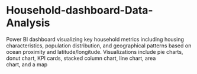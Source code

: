 # Household-dashboard-Data-Analysis
Power BI dashboard visualizing key household metrics including housing characteristics, population distribution, and geographical patterns based on ocean proximity and latitude/longitude. Visualizations include pie charts, donut chart, KPI cards, stacked column chart, line chart, area chart, and a map
